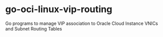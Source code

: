 # go-oci-linux-vip-routing
Go programs to manage VIP association to Oracle Cloud Instance VNICs and Subnet Routing Tables
